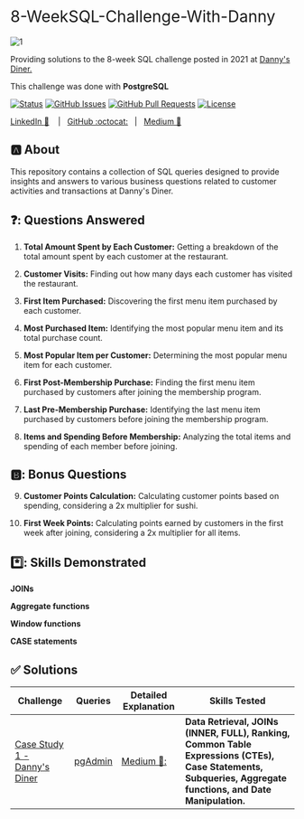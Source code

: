 <h1 style="font-weight:normal">
 8-WeekSQL-Challenge-With-Danny
</h1>

![1](https://github.com/mademoixcel/8-WeekSQL-Challenge-With-Danny/assets/124081194/85a22451-a6f9-4b2c-b611-e88de186ad27)

Providing solutions to the 8-week SQL challenge posted in 2021 at [Danny's Diner.](https://8weeksqlchallenge.com/getting-started/)

This challenge was done with <b>PostgreSQL</b>

[![Status](https://img.shields.io/badge/status-active-success.svg)]() [![GitHub Issues](https://img.shields.io/github/issues/wjsutton/data_with_danny_8_week_sql_challenge.svg)](https://github.com/wjsutton/data_with_danny_8_week_sql_challenge/issues) [![GitHub Pull Requests](https://img.shields.io/github/issues-pr/wjsutton/data_with_danny_8_week_sql_challenge.svg)](https://github.com/wjsutton/data_with_danny_8_week_sql_challenge/pulls) [![License](https://img.shields.io/badge/license-MIT-blue.svg)](/LICENSE)


[LinkedIn :necktie:][LinkedIn] &nbsp;&nbsp;&nbsp;|&nbsp;&nbsp;&nbsp;[GitHub :octocat:][GitHub]&nbsp;&nbsp;&nbsp;|&nbsp;&nbsp;&nbsp;[Medium 📖][Medium]

## :a: About 

This repository contains a collection of SQL queries designed to provide insights and answers to various business questions related to customer activities and transactions at Danny's Diner.

## ❓: Questions Answered

1. <b>Total Amount Spent by Each Customer:</b> Getting a breakdown of the total amount spent by each customer at the restaurant.

2. <b>Customer Visits:</b> Finding out how many days each customer has visited the restaurant.

3. <b>First Item Purchased:</b> Discovering the first menu item purchased by each customer.

4. <b>Most Purchased Item:</b> Identifying the most popular menu item and its total purchase count.

5. <b>Most Popular Item per Customer:</b> Determining the most popular menu item for each customer.

6. <b>First Post-Membership Purchase:</b> Finding the first menu item purchased by customers after joining the membership program.

7. <b>Last Pre-Membership Purchase:</b> Identifying the last menu item purchased by customers before joining the membership program.

8. <b>Items and Spending Before Membership:</b> Analyzing the total items and spending of each member before joining.


## 🅱️: Bonus Questions

9. <b>Customer Points Calculation:</b> Calculating customer points based on spending, considering a 2x multiplier for sushi.

  10. <b>First Week Points:</b> Calculating points earned by customers in the first week after joining, considering a 2x multiplier for all items.

## *️⃣: Skills Demonstrated 
<b>JOINs</b>

<b>Aggregate functions</b>

<b>Window functions</b>

<b>CASE statements</b>


<!--
Quick Link 
-->
[LinkedIn]:https://www.linkedin.com/in/zehida-thabit-86583a228/
[GitHub]:https://github.com/mademoixcel
[Medium]:https://medium.com/@zehidata


## :white_check_mark: Solutions


| Challenge   | Queries | Detailed Explanation |  Skills Tested |
| ----------- | ----------- | ----------- |  ----------- |
| [Case Study 1 - Danny's Diner](https://8weeksqlchallenge.com/case-study-1/)      |  [pgAdmin](https://github.com/mademoixcel/8-WeekSQL-Challenge-With-Danny/blob/main/week1_danny_challenge_with_PostgreSQL.sql) | [Medium 📖:](https://medium.com/@zehidata) | <b>Data Retrieval, JOINs (INNER, FULL), Ranking, Common Table Expressions (CTEs), Case Statements, Subqueries, Aggregate functions, and Date Manipulation.</b>|


[LinkedIn]:https://www.linkedin.com/in/zehida-thabit-86583a228/
[GitHub]:https://github.com/mademoixcel
[Medium]:https://medium.com/@zehidata

